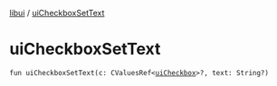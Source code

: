 [libui](README.md) / [uiCheckboxSetText](ui-checkbox-set-text.md)

# uiCheckboxSetText

`fun uiCheckboxSetText(c: CValuesRef<`[`uiCheckbox`](ui-checkbox.md)`>?, text: String?)`